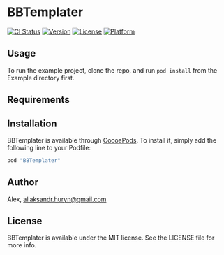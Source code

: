 # BBTemplater

[![CI Status](http://img.shields.io/travis/Alex/BBTemplater.svg?style=flat)](https://travis-ci.org/Alex/BBTemplater)
[![Version](https://img.shields.io/cocoapods/v/BBTemplater.svg?style=flat)](http://cocoapods.org/pods/BBTemplater)
[![License](https://img.shields.io/cocoapods/l/BBTemplater.svg?style=flat)](http://cocoapods.org/pods/BBTemplater)
[![Platform](https://img.shields.io/cocoapods/p/BBTemplater.svg?style=flat)](http://cocoapods.org/pods/BBTemplater)

## Usage

To run the example project, clone the repo, and run `pod install` from the Example directory first.

## Requirements

## Installation

BBTemplater is available through [CocoaPods](http://cocoapods.org). To install
it, simply add the following line to your Podfile:

```ruby
pod "BBTemplater"
```

## Author

Alex, aliaksandr.huryn@gmail.com

## License

BBTemplater is available under the MIT license. See the LICENSE file for more info.

